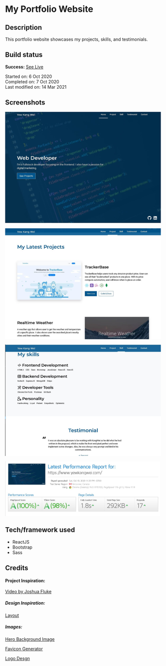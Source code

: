 # My Portfolio Website

## Description

This portfolio website showcases my projects, skills, and testimonials.

## Build status

**Success:** [See Live](https://yewkangwei.com/)

Started on: 6 Oct 2020 <br>
Completed on: 7 Oct 2020 <br>
Last modified on: 14 Mar 2021 <br>

## Screenshots

![Hero Section](https://github.com/yewyewXD/portfolio-v2/blob/master/readme-images/hero.JPG?raw=true "Hero Section")

![Project Section](https://github.com/yewyewXD/portfolio-v2/blob/master/readme-images/project.JPG?raw=true "Project Section")

![Skill and Testimonial Section](https://github.com/yewyewXD/portfolio-v2/blob/master/readme-images/skill.JPG?raw=true "Skill and Testimonial Section")

![Performance Report](https://github.com/yewyewXD/portfolio-v2/blob/master/readme-images/speedReport.JPG?raw=true "Performance Report")

## Tech/framework used

- ReactJS
- Bootstrap
- Sass

## Credits

#### Project Inspiration:

[Video by Joshua Fluke](https://www.youtube.com/watch?v=uaByBMowUTY&t=315s&ab_channel=JoshuaFluke)

##### Design Inspiration:

[Layout](https://www.othneildrew.com/) <br>

##### Images:

[Hero Background Image](https://unsplash.com/@pankajpatel?utm_source=unsplash&utm_medium=referral&utm_content=creditCopyText) <br>

[Favicon Generator](https://realfavicongenerator.net/) <br>

[Logo Desgn](https://www.canva.com/)
